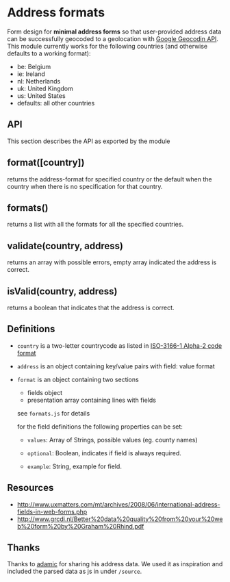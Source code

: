 Address formats
================

Form design for **minimal address forms** so that user-provided address data can be successfully geocoded to a geolocation with [Google Geocodin API](https://developers.google.com/maps/documentation/geocoding/). This module currently works for the following countries (and otherwise defaults to a working format):

- be: Belgium
- ie: Ireland
- nl: Netherlands
- uk: United Kingdom
- us: United States
- defaults: all other countries

API
-----------------

This section describes the API as exported by the module

## format([country])

returns the address-format for specified country or the default when the country when there is no specification for that country.

## formats()

returns a list with all the formats for all the specified countries.

## validate(country, address)

returns an array with possible errors, empty array indicated the address is correct.


## isValid(country, address)

returns a boolean that indicates that the address is correct.


Definitions
-----------------

- `country` is a two-letter countrycode as listed in [ISO-3166-1 Alpha-2 code format](http://en.wikipedia.org/wiki/ISO_3166-1_alpha-2#Officially_assigned_code_elements)

- `address` is an object containing key/value pairs with field: value format

- `format` is an object containing two sections

	- fields object
	- presentation array containing lines with fields

	see `formats.js` for details

	for the field definitions the following properties can be set:

	- `values`: Array of Strings, possible values (eg. county names)

	- `optional`: Boolean, indicates if field is always required.

	- `example`: String, example for field.

Resources
--------------------

- http://www.uxmatters.com/mt/archives/2008/06/international-address-fields-in-web-forms.php
- http://www.grcdi.nl/Better%20data%20quality%20from%20your%20web%20form%20by%20Graham%20Rhind.pdf


Thanks
--------------------

Thanks to [adamic](https://github.com/adamlc/address-format) for sharing his address data. We used it as inspiration and included the parsed data as js in under `/source`.
